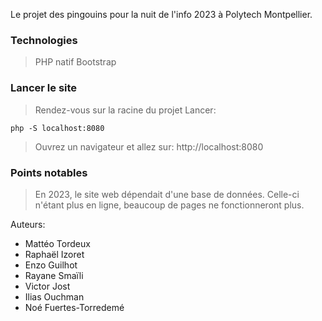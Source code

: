 Le projet des pingouins pour la nuit de l'info 2023 à Polytech Montpellier.

### Technologies
> PHP natif
> Bootstrap


### Lancer le site
> Rendez-vous sur la racine du projet
> Lancer:
```
php -S localhost:8080
```
> Ouvrez un navigateur et allez sur: http://localhost:8080


### Points notables
> En 2023, le site web dépendait d'une base de données. Celle-ci n'étant plus en ligne, beaucoup de pages ne fonctionneront plus. 



Auteurs:
- Mattéo Tordeux
- Raphaël Izoret
- Enzo Guilhot
- Rayane Smaïli
- Victor Jost
- Ilias Ouchman
- Noé Fuertes-Torredemé

